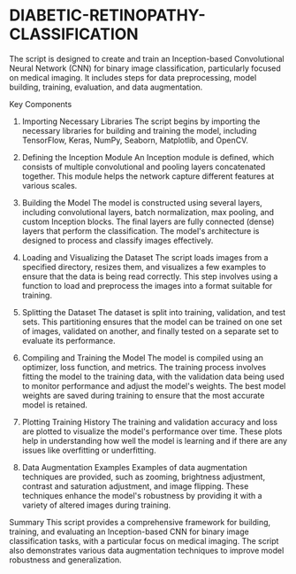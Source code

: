 # DIABETIC-RETINOPATHY-CLASSIFICATION
The script is designed to create and train an Inception-based Convolutional Neural Network (CNN) for binary image classification, particularly focused on medical imaging. It includes steps for data preprocessing, model building, training, evaluation, and data augmentation.

Key Components
1. Importing Necessary Libraries
The script begins by importing the necessary libraries for building and training the model, including TensorFlow, Keras, NumPy, Seaborn, Matplotlib, and OpenCV.

2. Defining the Inception Module
An Inception module is defined, which consists of multiple convolutional and pooling layers concatenated together. This module helps the network capture different features at various scales.

3. Building the Model
The model is constructed using several layers, including convolutional layers, batch normalization, max pooling, and custom Inception blocks. The final layers are fully connected (dense) layers that perform the classification. The model's architecture is designed to process and classify images effectively.

4. Loading and Visualizing the Dataset
The script loads images from a specified directory, resizes them, and visualizes a few examples to ensure that the data is being read correctly. This step involves using a function to load and preprocess the images into a format suitable for training.

5. Splitting the Dataset
The dataset is split into training, validation, and test sets. This partitioning ensures that the model can be trained on one set of images, validated on another, and finally tested on a separate set to evaluate its performance.

6. Compiling and Training the Model
The model is compiled using an optimizer, loss function, and metrics. The training process involves fitting the model to the training data, with the validation data being used to monitor performance and adjust the model's weights. The best model weights are saved during training to ensure that the most accurate model is retained.

7. Plotting Training History
The training and validation accuracy and loss are plotted to visualize the model's performance over time. These plots help in understanding how well the model is learning and if there are any issues like overfitting or underfitting.

8. Data Augmentation Examples
Examples of data augmentation techniques are provided, such as zooming, brightness adjustment, contrast and saturation adjustment, and image flipping. These techniques enhance the model's robustness by providing it with a variety of altered images during training.

Summary
This script provides a comprehensive framework for building, training, and evaluating an Inception-based CNN for binary image classification tasks, with a particular focus on medical imaging. The script also demonstrates various data augmentation techniques to improve model robustness and generalization.
